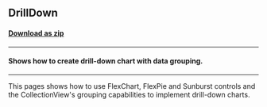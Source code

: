 ## DrillDown
#### [Download as zip](https://downgit.github.io/#/home?url=https://github.com/GrapeCity/ComponentOne-WPF-Samples/tree/master/\NET_4.5.2\C1.WPF.FlexChart\CS\DrillDown)
____
#### Shows how to create drill-down chart with data grouping.
____
This pages shows how to use FlexChart, FlexPie and Sunburst controls and the
CollectionView's grouping capabilities to implement drill-down charts.
